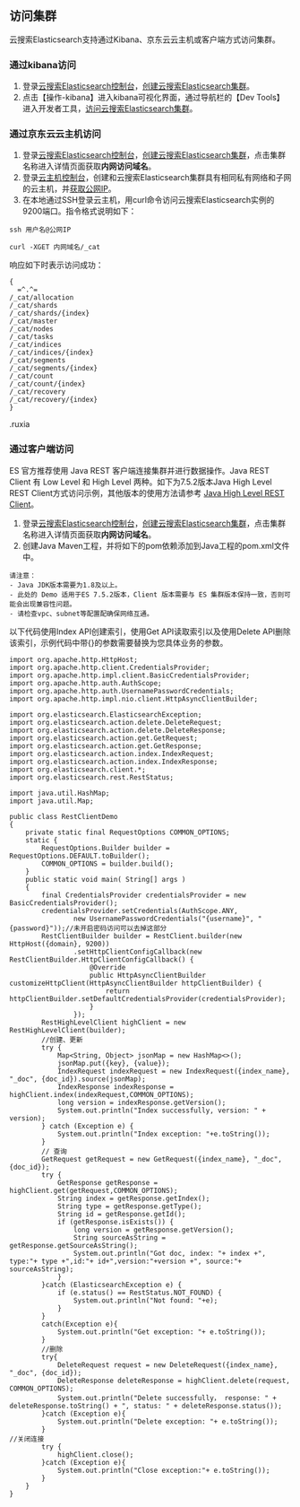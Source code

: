 ## 访问集群
云搜索Elasticsearch支持通过Kibana、京东云云主机或客户端方式访问集群。

### 通过kibana访问
1. 登录[云搜索Elasticsearch控制台](https://es-console.jdcloud.com/clusters)，[创建云搜索Elasticsearch集群](../Getting-Started/Create-ES.md)。</br>
2. 点击【操作-kibana】进入kibana可视化界面，通过导航栏的【Dev Tools】进入开发者工具，[访问云搜索Elasticsearch集群](../Getting-Started/dataview.md)。</br>

### 通过京东云云主机访问
1. 登录[云搜索Elasticsearch控制台](https://es-console.jdcloud.com/clusters)，[创建云搜索Elasticsearch集群](../Getting-Started/Create-ES.md)，点击集群名称进入详情页面获取**内网访问域名**。</br>
2. 登录[云主机控制台](https://cns-console.jdcloud.com/host/compute/list)，创建和云搜索Elasticsearch集群具有相同私有网络和子网的云主机，并[获取公网IP](https://docs.jdcloud.com/cn/virtual-machines/associate-elastic-ip)。</br>
3. 在本地通过SSH登录云主机，用curl命令访问云搜索Elasticsearch实例的9200端口。指令格式说明如下：</br>
```
ssh 用户名@公网IP

curl -XGET 内网域名/_cat

```
响应如下时表示访问成功：
```
{
  =^.^=
/_cat/allocation
/_cat/shards
/_cat/shards/{index}
/_cat/master
/_cat/nodes
/_cat/tasks
/_cat/indices
/_cat/indices/{index}
/_cat/segments
/_cat/segments/{index}
/_cat/count
/_cat/count/{index}
/_cat/recovery
/_cat/recovery/{index}
}

```

.ruxia 
### 通过客户端访问
ES 官方推荐使用 Java REST 客户端连接集群并进行数据操作。Java REST Client 有 Low Level 和 High Level 两种。如下为7.5.2版本Java High Level REST Client方式访问示例，其他版本的使用方法请参考 [Java High Level REST Client](https://www.elastic.co/guide/en/elasticsearch/client/java-rest/7.5/java-rest-high.html)。 </br>
1. 登录[云搜索Elasticsearch控制台](https://es-console.jdcloud.com/clusters)，[创建云搜索Elasticsearch集群](../Getting-Started/Create-ES.md)，点击集群名称进入详情页面获取**内网访问域名**。</br>
2. 创建Java Maven工程，并将如下的pom依赖添加到Java工程的pom.xml文件中。</br>

```
请注意：
- Java JDK版本需要为1.8及以上。
- 此处的 Demo 适用于ES 7.5.2版本，Client 版本需要与 ES 集群版本保持一致，否则可能会出现兼容性问题。
- 请检查vpc、subnet等配置配确保网络互通。
```
以下代码使用Index API创建索引，使用Get API读取索引以及使用Delete API删除该索引，示例代码中带{}的参数需要替换为您具体业务的参数。
```
import org.apache.http.HttpHost;
import org.apache.http.client.CredentialsProvider;
import org.apache.http.impl.client.BasicCredentialsProvider;
import org.apache.http.auth.AuthScope;
import org.apache.http.auth.UsernamePasswordCredentials;
import org.apache.http.impl.nio.client.HttpAsyncClientBuilder;

import org.elasticsearch.ElasticsearchException;
import org.elasticsearch.action.delete.DeleteRequest;
import org.elasticsearch.action.delete.DeleteResponse;
import org.elasticsearch.action.get.GetRequest;
import org.elasticsearch.action.get.GetResponse;
import org.elasticsearch.action.index.IndexRequest;
import org.elasticsearch.action.index.IndexResponse;
import org.elasticsearch.client.*;
import org.elasticsearch.rest.RestStatus;

import java.util.HashMap;
import java.util.Map;

public class RestClientDemo 
{
    private static final RequestOptions COMMON_OPTIONS;
    static {
        RequestOptions.Builder builder = RequestOptions.DEFAULT.toBuilder();
        COMMON_OPTIONS = builder.build();
    }
    public static void main( String[] args )
    {
        final CredentialsProvider credentialsProvider = new BasicCredentialsProvider();
        credentialsProvider.setCredentials(AuthScope.ANY,
                new UsernamePasswordCredentials("{username}", "{password}"));//未开启密码访问可以去掉这部分
        RestClientBuilder builder = RestClient.builder(new HttpHost({domain}, 9200))
                .setHttpClientConfigCallback(new RestClientBuilder.HttpClientConfigCallback() {
                    @Override
                    public HttpAsyncClientBuilder customizeHttpClient(HttpAsyncClientBuilder httpClientBuilder) {
                        return httpClientBuilder.setDefaultCredentialsProvider(credentialsProvider);
                    }
                });
        RestHighLevelClient highClient = new RestHighLevelClient(builder);
        //创建、更新
        try {
            Map<String, Object> jsonMap = new HashMap<>();
            jsonMap.put({key}, {value});
            IndexRequest indexRequest = new IndexRequest({index_name}, "_doc", {doc_id}).source(jsonMap);
            IndexResponse indexResponse = highClient.index(indexRequest,COMMON_OPTIONS);
            long version = indexResponse.getVersion();
            System.out.println("Index successfully, version: " + version);
        } catch (Exception e) {
            System.out.println("Index exception: "+e.toString());
        }
        // 查询
        GetRequest getRequest = new GetRequest({index_name}, "_doc", {doc_id});
        try {
            GetResponse getResponse = highClient.get(getRequest,COMMON_OPTIONS);
            String index = getResponse.getIndex();
            String type = getResponse.getType();
            String id = getResponse.getId();
            if (getResponse.isExists()) {
                long version = getResponse.getVersion();
                String sourceAsString = getResponse.getSourceAsString();
                System.out.println("Got doc, index: "+ index +", type:"+ type +",id:"+ id+",version:"+version +", source:"+ sourceAsString);
            }
        }catch (ElasticsearchException e) {
            if (e.status() == RestStatus.NOT_FOUND) {
                System.out.println("Not found: "+e);
            }
        }
        catch(Exception e){
            System.out.println("Get exception: "+ e.toString());
        }
        //删除
        try{
            DeleteRequest request = new DeleteRequest({index_name}, "_doc", {doc_id});
            DeleteResponse deleteResponse = highClient.delete(request, COMMON_OPTIONS);
            System.out.println("Delete successfully， response: " + deleteResponse.toString() + ", status: " + deleteResponse.status());
        }catch (Exception e){
            System.out.println("Delete exception: "+ e.toString());
        }
//关闭连接
        try {
            highClient.close();
        }catch (Exception e){
            System.out.println("Close exception:"+ e.toString());
        }
    }
}
```
   
   
